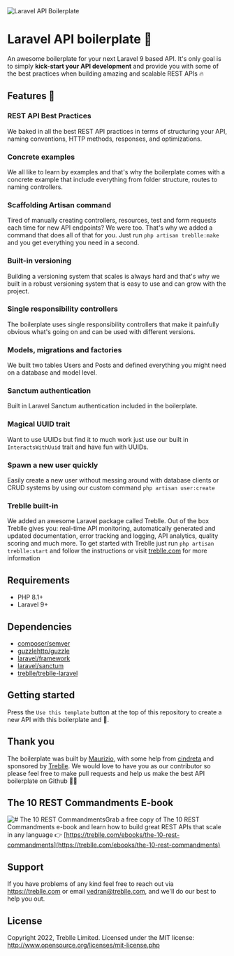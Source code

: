 <img src="https://treblle-assets.s3.amazonaws.com/laravel-api-boilerplate.png" alt="Laravel API Boilerplate" align="center">

# Laravel API boilerplate 🚀

An awesome boilerplate for your next Laravel 9 based API. It's only goal is to simply **kick-start your API development** and provide you with some of the best practices when building amazing and scalable REST APIs 🔥

## Features 🍭

### REST API Best Practices
We baked in all the best REST API practices in terms of structuring your API, naming conventions, HTTP methods, responses, and optimizations.
	
### Concrete examples
We all like to learn by examples and that's why  the boilerplate comes with a concrete example that include everything from folder structure, routes to naming controllers.

### Scaffolding Artisan command
Tired of manually creating controllers, resources, test and form requests each time for new API endpoints? We were too. That's why we added a command that does all of that for you. Just run `php artisan treblle:make` and you get everything you need in a second.</dd>

### Built-in versioning
Building a versioning system that scales is always hard and that's why we built in a robust versioning system that is easy to use and can grow with the project.</dd>

### Single responsibility controllers
The boilerplate uses single responsibility controllers that make it painfully obvious what's going on and can be used with different versions.

### Models, migrations and factories
We built two tables Users and Posts and defined everything you might need on a database and model level.

### Sanctum authentication
Built in Laravel Sanctum authentication included in the boilerplate.

### Magical UUID trait
Want to use UUIDs but find it to much work just use our built in `InteractsWithUuid` trait and have fun with UUIDs.

### Spawn a new user quickly
Easily create a new user without messing around with database clients or CRUD systems by using our custom command `php artisan user:create`

### Treblle built-in
We added an awesome Laravel package called Treblle. Out of the box Treblle gives you: real-time API monitoring, automatically generated and updated documentation, error tracking and logging, API analytics, quality scoring and much more. To get started with Treblle just run `php artisan treblle:start` and follow the instructions or visit [treblle.com](https://treblle.com) for more information


## Requirements
* PHP 8.1+
* Laravel 9+

## Dependencies

- [composer/semver](https://github.com/composer/semver)
- [guzzlehttp/guzzle](https://github.com/guzzle/guzzle)
- [laravel/framework](https://github.com/laravel/framework)
- [laravel/sanctum](https://github.com/laravel/sanctum)
- [treblle/treblle-laravel](https://github.com/treblle/treblle-laravel)

## Getting started

Press the `Use this template` button at the top of this repository to create a new API with this boilerplate and 🎉.

## Thank you

The boilerplate was built by [Maurizio](https://github.com/leMaur), with some help from [cindreta](https://github.com/cindreta) and sponsored by [Treblle](https://treblle.com). We would love to have you as our contributor so please feel free to make pull requests and help us make the best API boilerplate on Github 💪🏻

## The 10 REST Commandments E-book

![# The 10 REST Commandments](https://treblle-assets.s3.amazonaws.com/api-book.jpg)Grab a free copy of The 10 REST Commandments e-book and learn how to build great REST APIs that scale in any language 👉 [https://treblle.com/ebooks/the-10-rest-commandments](https://treblle.com/ebooks/the-10-rest-commandments) 


## Support

If you have problems of any kind feel free to reach out via <https://treblle.com> or email vedran@treblle.com, and we'll
do our best to help you out.

## License

Copyright 2022, Treblle Limited. Licensed under the MIT license:
http://www.opensource.org/licenses/mit-license.php
